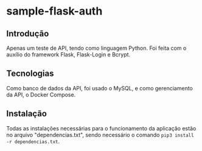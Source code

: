 # sample-flask-auth
</head>
<body>
    <h2>Introdução</h2>
    <p>
        Apenas um teste de API, tendo como linguagem Python.
        Foi feita com o auxílio do framework Flask, Flask-Login e Bcrypt.
    </p>
    <h2>Tecnologias</h2>
    <p>
        Como banco de dados da API, foi usado o MySQL, e como gerenciamento da API, o Docker Compose.
    </p>
    <h2>Instalação</h2>
    <p>
        Todas as instalações necessárias para o funcionamento da aplicação estão no arquivo "dependencias.txt",
        sendo necessário o comando <code>pip3 install -r dependencias.txt</code>.
    </p>
</body>
</html>
